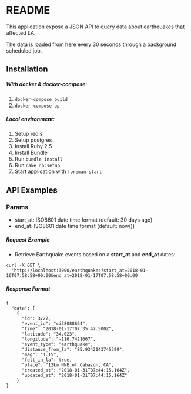 # README

This application expose a JSON API to query data about earthquakes that affected LA.

The data is loaded from [here](http://earthquake.usgs.gov/earthquakes/feed/v1.0/summary/all_month.csv)
every 30 seconds through a background scheduled job.

## Installation

##### With docker & docker-compose:
1. `docker-compose build`
1. `docker-compose up`

##### Local environment:
1. Setup redis
2. Setup postgres
3. Install Ruby 2.5
4. Install Bundle
5. Run `bundle install`
6. Run `rake db:setup`
7. Start application with `foreman start`

## API Examples

### Params
- start_at: ISO8601 date time format (default: 30 days ago)
- end_at: ISO8601 date time format (default: now())

##### Request Example
- Retrieve Earthquake events based on a **start_at** and **end_at** dates:
```
curl -X GET \
  'http://localhost:3000/earthquakes?start_at=2018-01-16T07:58:58+00:00&end_at=2018-01-17T07:58:58+00:00'
  ```

##### Response Format
```
{
  "data": [
    {
      "id": 3727,
      "event_id": "ci38088664",
      "time": "2018-01-17T07:35:47.500Z",
      "latitude": "34.023",
      "longitude": "-116.7421667",
      "event_type": "earthquake",
      "distance_from_la": "85.9342143745399",
      "mag": "1.15",
      "felt_in_la": true,
      "place": "12km NNE of Cabazon, CA",
      "created_at": "2018-01-31T07:44:15.164Z",
      "updated_at": "2018-01-31T07:44:15.164Z"
    }
}
```